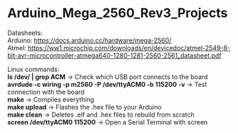 # Arduino_Mega_2560_Rev3_Projects

Datasheets:   
Arduino: https://docs.arduino.cc/hardware/mega-2560/   
Atmel: https://ww1.microchip.com/downloads/en/devicedoc/atmel-2549-8-bit-avr-microcontroller-atmega640-1280-1281-2560-2561_datasheet.pdf   

Linux commands:   
**ls /dev/ | grep ACM** → Check which USB port connects to the board  
**avrdude -c wiring -p m2560 -P /dev/ttyACM0 -b 115200 -v** → Test connection with the board   
**make** → Compiles everything   
**make upload** → Flashes the .hex file to your Arduino   
**make clean** → Deletes .elf and .hex files to rebuild from scratch      
**screen /dev/ttyACM0 115200** → Open a Serial Terminal with screen
